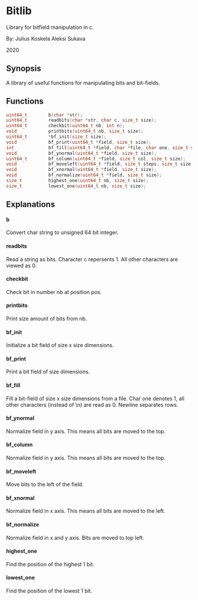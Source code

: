 # Bitlib

Library for bitfield manipulation in c.

By:
Julius Koskela
Aleksi Sukava

2020

## Synopsis

A library of useful functions for manipulating bits and bit-fields.

## Functions

```c
uint64_t		b(char *str);
uint64_t		readbits(char *str, char c, size_t size);
uint64_t		checkbit(uint64_t nb, int n);
void			printbits(uint64_t nb, size_t size);
uint64_t		*bf_init(size_t size);
void			bf_print(uint64_t *field, size_t size);
int 			bf_fill(uint64_t *field, char *file, char one, size_t size);
void			bf_ynormal(uint64_t *field, size_t size);
uint64_t		bf_column(uint64_t *field, size_t col, size_t size);
void			bf_moveleft(uint64_t *field, size_t steps, size_t size);
void			bf_xnormal(uint64_t *field, size_t size);
void			bf_normalize(uint64_t *field, size_t size);
size_t			highest_one(uint64_t nb, size_t size);
size_t			lowest_one(uint64_t nb, size_t size);
```

## Explanations

#### b

Convert char string to unsigned 64 bit integer.

#### readbits

Read a string as bits. Character c repersents 1. All other characters are viewed as 0.

#### checkbit

Check bit in number nb at position pos.

#### printbits

Print size amount of bits from nb.

#### bf_init

Initialize a bit field of size x size dimensions.

#### bf_print

Print a bit field of size dimensions.

#### bf_fill

Fill a bit-field of size x size dimensions from a file. Char one denotes 1, all other characters (instead of \n) are read as 0. Newline separates rows.

#### bf_ynormal

Normalize field in y axis. This means all bits are moved to the top.

#### bf_column

Normalize field in y axis. This means all bits are moved to the top.

#### bf_moveleft

Move bits to the left of the field.

#### bf_xnormal

Normalize field in x axis. This means all bits are moved to the left.

#### bf_normalize

Normalize field in x and y axis. Bits are moved to top left.

#### highest_one

Find the position of the highest 1 bit.

#### lowest_one

Find the position of the lowest 1 bit.